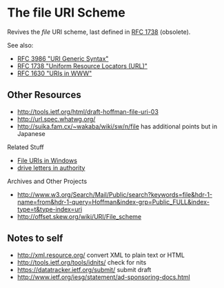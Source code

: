 The file URI Scheme
===================

Revives the _file_ URI scheme, last defined in [RFC 1738](http://tools.ietf.org/html/rfc1738) (obsolete).

See also:
* [RFC 3986 "URI Generic Syntax"](http://tools.ietf.org/html/rfc3986)
* [RFC 1738 "Uniform Resource Locators (URL)"](http://tools.ietf.org/html/rfc1738#page-15)
* [RFC 1630 "URIs in WWW"](http://tools.ietf.org/html/rfc1630#page-19)

Other Resources
---------------

* http://tools.ietf.org/html/draft-hoffman-file-uri-03
* http://url.spec.whatwg.org/
* http://suika.fam.cx/~wakaba/wiki/sw/n/file has additional points but in Japanese

Related Stuff
* [File URIs in Windows](http://blogs.msdn.com/b/ie/archive/2006/12/06/file-uris-in-windows.aspx)
* [drive letters in authority](http://blogs.msdn.com/b/freeassociations/archive/2005/05/19/420059.aspx)

Archives and Other Projects
* <http://www.w3.org/Search/Mail/Public/search?keywords=file&hdr-1-name=from&hdr-1-query=Hoffman&index-grp=Public_FULL&index-type=t&type-index=uri>
* <http://offset.skew.org/wiki/URI/File_scheme>

Notes to self
-------------

* http://xml.resource.org/ convert XML to plain text or HTML
* http://tools.ietf.org/tools/idnits/ check for nits
* https://datatracker.ietf.org/submit/ submit draft
* http://www.ietf.org/iesg/statement/ad-sponsoring-docs.html
